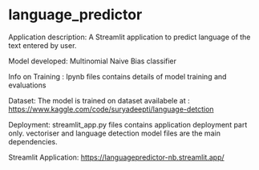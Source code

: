 # language_predictor

Application description: A Streamlit application to predict language of the text entered by user.

Model developed:  Multinomial Naive Bias classifier

Info on Training : Ipynb files contains details of model training and evaluations 

Dataset: The model is trained on dataset availabele at : https://www.kaggle.com/code/suryadeepti/language-detction

Deployment: streamlit_app.py files contains application deployment part only. vectoriser and language detection model files are the main dependencies.

Streamlit Application: https://languagepredictor-nb.streamlit.app/
